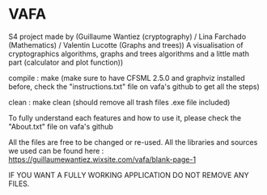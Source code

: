 # VAFA
S4 project made by (Guillaume Wantiez (cryptography) / Lina Farchado (Mathematics) / Valentin Lucotte (Graphs and trees))
A visualisation of cryptographics algorithms, graphs and trees algorithms and a little math part (calculator and plot function))

compile : make (make sure to have CFSML 2.5.0 and graphviz installed before, check the "instructions.txt" file on vafa's github to get all the steps)

clean : make clean (should remove all trash files .exe file included)

To fully understand each features and how to use it, please check the "About.txt" file on vafa's github

All the files are free to be changed or re-used.
All the libraries and sources we used can be found here : https://guillaumewantiez.wixsite.com/vafa/blank-page-1

IF YOU WANT A FULLY WORKING APPLICATION DO NOT REMOVE ANY FILES.

